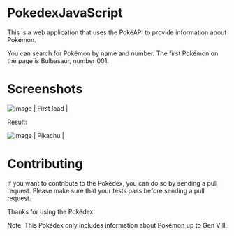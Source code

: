 # PokedexJavaScript

This is a web application that uses the PokéAPI to provide information about Pokémon.

You can search for Pokémon by name and number. The first Pokémon on the page is Bulbasaur, number 001.

# Screenshots


![image](https://github.com/PedroSmaxY/PokedexJavaScript/assets/127573080/d923fd0c-2b9c-4964-b504-8843750d961f) | First load |

Result:

![image](https://github.com/PedroSmaxY/PokedexJavaScript/assets/127573080/992d1cfb-b817-4f9c-962e-e1e0fbe24158) | Pikachu |


# Contributing
If you want to contribute to the Pokédex, you can do so by sending a pull request. Please make sure that your tests pass before sending a pull request.

Thanks for using the Pokédex!

Note: This Pokédex only includes information about Pokémon up to Gen VIII.
